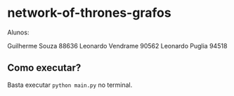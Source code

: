 # network-of-thrones-grafos

Alunos:

Guilherme Souza 88636
Leonardo Vendrame 90562
Leonardo Puglia 94518

## Como executar?
Basta executar `python main.py` no terminal.
